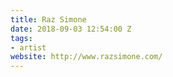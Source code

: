```yaml
---
title: Raz Simone
date: 2018-09-03 12:54:00 Z
tags:
- artist
website: http://www.razsimone.com/
---
```


